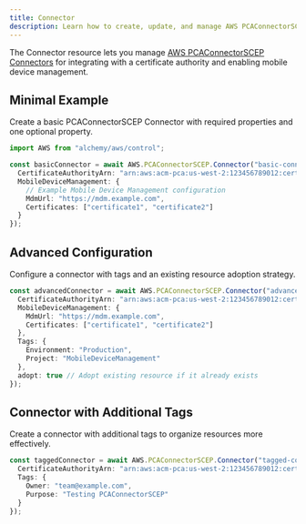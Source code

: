 ```yaml
---
title: Connector
description: Learn how to create, update, and manage AWS PCAConnectorSCEP Connectors using Alchemy Cloud Control.
---
```



The Connector resource lets you manage [AWS PCAConnectorSCEP Connectors](https://docs.aws.amazon.com/pcaconnectorscep/latest/userguide/) for integrating with a certificate authority and enabling mobile device management.

## Minimal Example

Create a basic PCAConnectorSCEP Connector with required properties and one optional property.

```ts
import AWS from "alchemy/aws/control";

const basicConnector = await AWS.PCAConnectorSCEP.Connector("basic-connector", {
  CertificateAuthorityArn: "arn:aws:acm-pca:us-west-2:123456789012:certificate-authority/abcd1234-12ab-34cd-56ef-1234567890ab",
  MobileDeviceManagement: {
    // Example Mobile Device Management configuration
    MdmUrl: "https://mdm.example.com",
    Certificates: ["certificate1", "certificate2"]
  }
});
```

## Advanced Configuration

Configure a connector with tags and an existing resource adoption strategy.

```ts
const advancedConnector = await AWS.PCAConnectorSCEP.Connector("advanced-connector", {
  CertificateAuthorityArn: "arn:aws:acm-pca:us-west-2:123456789012:certificate-authority/abcd1234-12ab-34cd-56ef-1234567890ab",
  MobileDeviceManagement: {
    MdmUrl: "https://mdm.example.com",
    Certificates: ["certificate1", "certificate2"]
  },
  Tags: {
    Environment: "Production",
    Project: "MobileDeviceManagement"
  },
  adopt: true // Adopt existing resource if it already exists
});
```

## Connector with Additional Tags

Create a connector with additional tags to organize resources more effectively.

```ts
const taggedConnector = await AWS.PCAConnectorSCEP.Connector("tagged-connector", {
  CertificateAuthorityArn: "arn:aws:acm-pca:us-west-2:123456789012:certificate-authority/abcd1234-12ab-34cd-56ef-1234567890ab",
  Tags: {
    Owner: "team@example.com",
    Purpose: "Testing PCAConnectorSCEP"
  }
});
```
